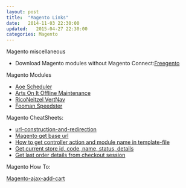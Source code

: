 ```yaml
---
layout: post
title:  "Magento Links"
date:   2014-11-03 22:30:00
updated:   2015-04-27 22:30:00
categories: Magento
---
```


Magento miscellaneous

* Download Magento modules without Magento Connect:[Freegento][freegento]

Magento Modules

* [Aoe Scheduler][aoe-scheduler]
* [Arts On It Offline Maintenance][maintenance-page-artson-it]
* [RicoNeitzel VertNav][RicoNeitzel_VertNav]
* [Fooman Speedster][speedster-by-fooman]

Magento CheatSheets:

* [url-construction-and-redirection][magento-url]
* [Magento get base url][magento-get-base]
* [How to get controller action and module name in template-file][get-controller-action]
* [Get current store id, code, name, status, details][current-id]
* [Get last order details from checkout session][last-order]

Magento How To:

[Magento-ajax-add-cart][magento-ajax-add-cart]



[RicoNeitzel_VertNav]:http://www.magentocommerce.com/magento-connect/vertical-navigation-with-css-classes.html
[speedster-by-fooman]:http://www.magentocommerce.com/magento-connect/speedster-by-fooman.html
[aoe-scheduler]:http://www.magentocommerce.com/magento-connect/aoe-scheduler.html
[maintenance-page-artson-it]:http://www.magentocommerce.com/magento-connect/maintenance-page-artson-it.html
[freegento]:http://freegento.com/ddl-magento-extension.php
[last-order]:http://www.codexpedia.com/magento/get-last-order-details-from-checkout-session-in-magento/
[current-id]:http://www.kathirvel.com/magento-get-current-store-id-code-name-status-details/
[get-controller-action]:http://blog.chapagain.com.np/magento-how-to-get-controller-action-and-module-name-in-template-file/
[magento-get-base]:http://jagdeepbanga.com/blog/magento-get-base-url-skin-url-media-url-js-url-store-url-and-current-url.html
[magento-url]:http://www.codexpedia.com/magento/magento-controller-url-construction-and-redirection/

[Magento simplexml_load_string]:http://wrightcreativelabs.com/magento-simplexml_load_string-error-troubleshooting/

[magento-ajax-add-cart]: http://adeptasoftware.co.uk/blog/magento-ajax-add-cart-extension/

[l1]:http://magento.stackexchange.com/questions/15340/magento-how-to-add-custom-discount-without-using-coupon-code-in-observer

[l2]:http://pradeepkumarrcs.blogspot.in/2011/12/applying-custom-discount-amount-in.html

[l3]:http://stackoverflow.com/questions/15616489/magento-event-on-any-page-load

[l4]:http://stackoverflow.com/questions/2009336/magento-store-get-base-url-in-static-block

[l5]:http://bradfrost.com/blog/web/magento-static-blocks/

[l6]:http://www.databasically.com/2011/06/06/remove-all-those-ds_store-files/

[l7]:http://magentoexpertforum.com/showthread.php/11168-Create-Open-Read-Write-Append-Close-and-Delete-file-in-PHP

[l8]:http://www.mcnab.co/blog/e-commerce/magento/magento-admin-dashboard-404-with-multiple-store/
